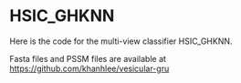 # HSIC_GHKNN

Here is the code for the multi-view classifier HSIC_GHKNN.

Fasta files and PSSM files are available at https://github.com/khanhlee/vesicular-gru
